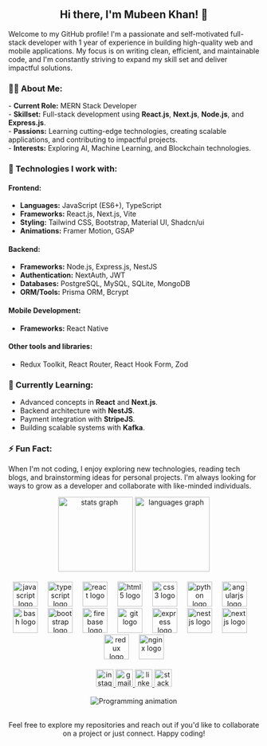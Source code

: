 <h2 align="center">Hi there, I'm Mubeen Khan! 🐧</h2>

<p align="left">Welcome to my GitHub profile! I'm a passionate and self-motivated full-stack developer with 1 year of experience in building high-quality web and mobile applications. My focus is on writing clean, efficient, and maintainable code, and I'm constantly striving to expand my skill set and deliver impactful solutions.</p>

<h3 align="left">🧑‍💻 About Me:</h3>
<p align="left">
  - <strong>Current Role:</strong> MERN Stack Developer<br>
  - <strong>Skillset:</strong> Full-stack development using <strong>React.js</strong>, <strong>Next.js</strong>, <strong>Node.js</strong>, and <strong>Express.js</strong>.<br>
  - <strong>Passions:</strong> Learning cutting-edge technologies, creating scalable applications, and contributing to impactful projects.<br>
  - <strong>Interests:</strong> Exploring AI, Machine Learning, and Blockchain technologies.
</p>

<h3 align="left">🔧 Technologies I work with:</h3>
<p align="left">
  <h4>Frontend:</h4>
  <ul>
    <li><strong>Languages:</strong> JavaScript (ES6+), TypeScript</li>
    <li><strong>Frameworks:</strong> React.js, Next.js, Vite</li>
    <li><strong>Styling:</strong> Tailwind CSS, Bootstrap, Material UI, Shadcn/ui</li>
    <li><strong>Animations:</strong> Framer Motion, GSAP</li>
  </ul>

  <h4>Backend:</h4>
  <ul>
    <li><strong>Frameworks:</strong> Node.js, Express.js, NestJS</li>
    <li><strong>Authentication:</strong> NextAuth, JWT</li>
    <li><strong>Databases:</strong> PostgreSQL, MySQL, SQLite, MongoDB</li>
    <li><strong>ORM/Tools:</strong> Prisma ORM, Bcrypt</li>
  </ul>

  <h4>Mobile Development:</h4>
  <ul>
    <li><strong>Frameworks:</strong> React Native</li>
  </ul>

  <h4>Other tools and libraries:</h4>
  <ul>
    <li>Redux Toolkit, React Router, React Hook Form, Zod</li>
  </ul>
</p>

<h3 align="left">🌱 Currently Learning:</h3>
<p align="left">
  <ul>
    <li>Advanced concepts in <strong>React</strong> and <strong>Next.js</strong>.</li>
    <li>Backend architecture with <strong>NestJS</strong>.</li>
    <li>Payment integration with <strong>StripeJS</strong>.</li>
    <li>Building scalable systems with <strong>Kafka</strong>.</li>
  </ul>
</p>

<h3 align="left">⚡ Fun Fact:</h3>
<p align="left">When I'm not coding, I enjoy exploring new technologies, reading tech blogs, and brainstorming ideas for personal projects. I'm always looking for ways to grow as a developer and collaborate with like-minded individuals.</p>

<div align="center">
  <img src="https://github-readme-stats.vercel.app/api?username=mubeenkexe&hide_title=false&hide_rank=false&show_icons=true&include_all_commits=true&count_private=true&disable_animations=false&theme=gotham&locale=en&hide_border=false" height="150" alt="stats graph" />
  <img src="https://github-readme-stats.vercel.app/api/top-langs?username=mubeenkexe&locale=en&hide_title=false&layout=compact&card_width=320&langs_count=5&theme=gotham&hide_border=false" height="150" alt="languages graph" />
</div>
</br>
<div align="center">
  <img src="https://cdn.jsdelivr.net/gh/devicons/devicon/icons/javascript/javascript-original.svg" height="50" alt="javascript logo" />
  <img width="12" />
  <img src="https://cdn.jsdelivr.net/gh/devicons/devicon/icons/typescript/typescript-original.svg" height="50" alt="typescript logo" />
  <img width="12" />
  <img src="https://cdn.jsdelivr.net/gh/devicons/devicon/icons/react/react-original.svg" height="50" alt="react logo" />
  <img width="12" />
  <img src="https://cdn.jsdelivr.net/gh/devicons/devicon/icons/html5/html5-original.svg" height="50" alt="html5 logo" />
  <img width="12" />
  <img src="https://cdn.jsdelivr.net/gh/devicons/devicon/icons/css3/css3-original.svg" height="50" alt="css3 logo" />
  <img width="12" />
  <img src="https://cdn.jsdelivr.net/gh/devicons/devicon/icons/python/python-original.svg" height="50" alt="python logo" />
  <img width="12" />
  <img src="https://cdn.jsdelivr.net/gh/devicons/devicon/icons/angularjs/angularjs-original.svg" height="50" alt="angularjs logo" />
  <img width="12" />
  <img src="https://cdn.jsdelivr.net/gh/devicons/devicon/icons/bash/bash-original.svg" height="50" alt="bash logo" />
  <img width="12" />
  <img src="https://cdn.jsdelivr.net/gh/devicons/devicon/icons/bootstrap/bootstrap-original.svg" height="50" alt="bootstrap logo" />
  <img width="12" />
  <img src="https://cdn.jsdelivr.net/gh/devicons/devicon/icons/firebase/firebase-plain.svg" height="50" alt="firebase logo" />
  <img width="12" />
  <img src="https://cdn.jsdelivr.net/gh/devicons/devicon/icons/git/git-original.svg" height="50" alt="git logo" />
  <img width="12" />
  <img src="https://cdn.jsdelivr.net/gh/devicons/devicon/icons/express/express-original.svg" height="50" alt="express logo" />
  <img width="12" />
  <img src="https://cdn.jsdelivr.net/gh/devicons/devicon/icons/nestjs/nestjs-original.svg" height="50" alt="nestjs logo" />
  <img width="12" />
  <img src="https://cdn.jsdelivr.net/gh/devicons/devicon/icons/nextjs/nextjs-original.svg" height="50" alt="nextjs logo" />
  <img width="12" />
  <img src="https://cdn.jsdelivr.net/gh/devicons/devicon/icons/redux/redux-original.svg" height="50" alt="redux logo" />
  <img width="12" />
  <img src="https://cdn.jsdelivr.net/gh/devicons/devicon/icons/nginx/nginx-original.svg" height="50" alt="nginx logo" />
</div>
</br>
<div align="center">
  <a href="https://instagram/mubeenk.exe" target="_blank">
    <img src="https://img.shields.io/static/v1?message=Instagram&logo=instagram&label=&color=E4405F&logoColor=white&labelColor=&style=for-the-badge" height="35" alt="instagram logo" />
  </a>
  <a href="mailto:mubeenk.exe@gmail.com" target="_blank">
    <img src="https://img.shields.io/static/v1?message=Gmail&logo=gmail&label=&color=D14836&logoColor=white&labelColor=&style=for-the-badge" height="35" alt="gmail logo" />
  </a>
  <a href="https://www.linkedin.com/in/mubeenk-exe" target="_blank">
    <img src="https://img.shields.io/static/v1?message=LinkedIn&logo=linkedin&label=&color=0077B5&logoColor=white&labelColor=&style=for-the-badge" height="35" alt="linkedin logo" />
  </a>
  <a href="https://stackoverflow.com/users/23126994/mubeen-k" target="_blank">
    <img src="https://img.shields.io/static/v1?message=Stackoverflow&logo=stackoverflow&label=&color=FE7A16&logoColor=white&labelColor=&style=for-the-badge" height="35" alt="stackoverflow logo" />
  </a>
</div>
</br>
<div align="center">
  <img src="https://i.pinimg.com/originals/88/a9/69/88a969c3e830bbcbff939ea870058d91.gif" alt="Programming animation" />
</div>
</br>
<p align="center">Feel free to explore my repositories and reach out if you'd like to collaborate on a project or just connect. Happy coding!</p>
